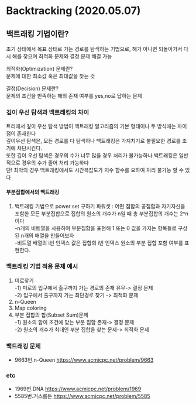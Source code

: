 # Backtracking (2020.05.07)
## 백트래킹 기법이란?
초기 상태에서 목표 상태로 가는 경로를 탐색하는 기법으로, 해가 아니면 되돌아가서 다시 해를 찾으며 최적화 문제와 결정 문제 해결 가능  

최적화(Optimization) 문제란?  
문제에 대한 최소값 혹은 최대값을 찾는 것  

결정(Decision) 문제란?  
문제의 조건을 만족하는 해의 존재 여부를 yes,no로 답하는 문제

### 깊이 우선 탐색과 백트래킹의 차이
트리에서 깊이 우선 탐색 방법이 백트래킹 알고리즘의 기본 형태이나 두 방식에는 차이점이 존재한다  
깊이우선 탐색은, 모든 경로를 다 탐색하나 백트래킹은 가지치기로 불필요한 경로를 조기에 차단시킨다.  
또한 깊이 우선 탐색은 경우의 수가 너무 많을 경우 처리가 불가능하나 백트래킹은 일반적으로 경우의 수가 줄어 처리 가능하다  
단! 최악의 경우 백트래킹에서도 시간복잡도가 지수 함수를 요하여 처리 불가능 할 수 있다


#### 부분집합에서의 백트래킹
1. 백트래킹 기법으로 power set 구하기
파워셋 : 어떤 집합의 공집합과 자기자신을 포함한 모든 부분집합으로 집합의 원소의 개수가 n일 때 총 부분집합의 개수는 2^n 이다  
-n개의 비트열을 사용하여 부분집합을 표현해 1 또는 0 값을 가지는 항목들로 구성된 n개의 배열을 만들어보자  
-비트열 배열의 i번 인덱스 값은 집합희 i번 인덱스 원소의 부분 집합 포함 여부를 표현한다.
 
  

### 백트래킹 기법 적용 문제 예시
1. 미로찾기  
-1) 미로의 입구에서 출구까지 가는 경로의 존재 유무-> 결정 문제  
-2) 입구에서 출구까지 가는 최단경로 찾기 -> 최적화 문제  
2. n-Queen
3. Map coloring
4. 부분 집합의 합(Subset Sum)문제  
-1) 원소의 합이 조건에 맞는 부분 집합 존재-> 결정 문제  
-2) 원소의 개수가 최대인 부분 집합을 찾는 문제-> 최적화 문제  


### 백트래킹 문제
* 9663번.n-Queen https://www.acmicpc.net/problem/9663


### etc
* 1969번.DNA <https://www.acmicpc.net/problem/1969>
* 5585번.거스름돈 <https://www.acmicpc.net/problem/5585>
